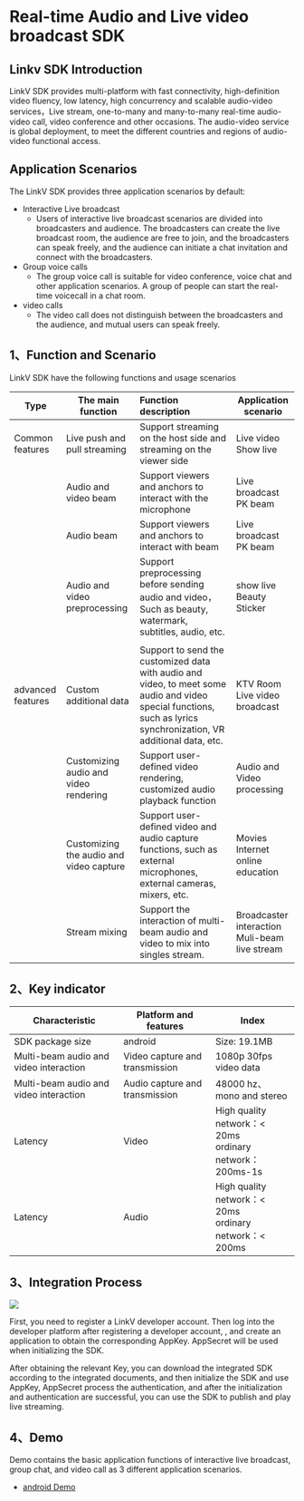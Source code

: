 # Real-time Audio and Live video broadcast SDK

## Linkv SDK Introduction

LinkV SDK provides multi-platform with fast connectivity, high-definition video fluency, low latency, high concurrency and scalable audio-video services，Live stream, one-to-many and many-to-many real-time audio-video call, video conference and other occasions. The audio-video service is global deployment, to meet the different countries and regions of audio-video functional access.

## Application Scenarios

The LinkV SDK provides three application scenarios by default:

* Interactive Live broadcast
  + Users of interactive live broadcast scenarios are divided into broadcasters and audience. The broadcasters can create the live broadcast room, the audience are free to join, and the broadcasters can speak freely, and the audience can initiate a chat invitation and connect with the broadcasters.
* Group voice calls
  + The group voice call is suitable for video conference, voice chat and other application scenarios. A group of people can start the real-time voicecall in a chat room.
* video calls
  + The video call does not distinguish between the broadcasters and the audience, and mutual users can speak freely.

## <a name='1'></a>1、Function and Scenario

LinkV  SDK have the following functions and usage scenarios


|Type|The main function|Function description|Application scenario|
| --- | --- | :-- | --- |
| Common features | Live push and pull streaming | Support streaming on the host side and streaming on the viewer side | Live video<br/>Show live |
| | Audio and video beam | Support viewers and anchors to interact with the microphone | Live broadcast<br/>PK beam |
| | Audio beam | Support viewers and anchors to interact with beam | Live broadcast<br/>PK beam |
| | Audio and video preprocessing| Support preprocessing before sending audio and video，Such as beauty, watermark, subtitles, audio, etc.| show live<br/>Beauty Sticker |
| ||||
| advanced features | Custom additional data | Support to send the customized data with audio and video, to meet some audio and video special functions, such as lyrics synchronization, VR additional data, etc. | KTV Room<br/>Live video broadcast |
|| Customizing audio and video rendering|Support user-defined video rendering, customized audio playback function|Audio and Video processing|
|| Customizing the audio and video capture|Support user-defined video and audio capture functions, such as external microphones, external cameras, mixers, etc.|Movies<br/>Internet online education|
|| Stream mixing|Support the interaction of multi-beam audio and video to mix into singles stream.|Broadcaster interaction<br/>Muli-beam live stream|

## <a name='2'></a>2、Key indicator

|Characteristic|Platform and features|Index|
| --- | --- | --- |
| SDK package size | android | Size: 19.1MB |
| Multi-beam audio and video interaction|Video capture and transmission|1080p 30fps video data|
|Multi-beam audio and video interaction|Audio capture and transmission|48000 hz、 mono and stereo|
| Latency |Video|High quality network：< 20ms<br>ordinary network：200ms-1s|
| Latency |Audio|High quality network：< 20ms<br>ordinary network：< 200ms |

## <a name='3'></a>3、Integration Process

![](https://dl.linkv.io/doc/en/android/rtc/images/sdk_init.png)

First, you need to register a LinkV developer account. Then log into the developer platform after registering a developer account, , and create an application to obtain the corresponding AppKey. AppSecret will be used when initializing the SDK.

After obtaining the relevant Key, you can download the integrated SDK according to the integrated documents, and then initialize the SDK and use AppKey, AppSecret process the authentication, and after the initialization and authentication are successful, you can use the SDK to publish and play live streaming.

## <a name='4'></a>4、Demo

Demo contains the basic application functions of interactive live broadcast, group chat, and video call as 3 different application scenarios.

* [android Demo](/?p=/en/android/rtc/download_sdk.md&k=LKdNguJq)

